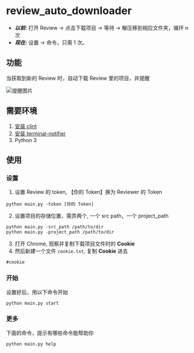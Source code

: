 # review_auto_downloader

- ***以前:*** 打开 Review -> 点击下载项目 -> 等待 -> 解压移到相应文件夹，循环 n 次
- ***现在:*** 设置 -> 命令，只需 1 次。

## 功能

当获取到新的 Review 时，自动下载 Review 里的项目，并提醒

![提醒图片](http://oqyjxfpox.bkt.clouddn.com/17-6-3/17826225.jpg)

## 需要环境
1. [安装 clint](https://github.com/kennethreitz/clint)
2. [安装 terminal-notifier](https://github.com/julienXX/terminal-notifier)
3. Python 3


## 使用

### 设置
1. 设置 Review 的 token, 【你的 Token】换为 Reviewer 的 Token
```
python main.py -token [你的 Token]
```

2. 设置项目的存储位置，需弄两个, 一个 src path，一个 project_path
```
python main.py -src_path /path/to/dir
python main.py -project_path /path/to/dir
```

3. 打开 Chrome, 观察并复制下载项目文件时的 **Cookie**
4. 然后新建一个文件 `cookie.txt`, 复制 **Cookie** 进去
```
#cookie
```

### 开始
设置好后，用以下命令开始
```
python main.py start
```

### 更多
下面的命令，提示有哪些命令能帮助你
```
python main.py help
```
